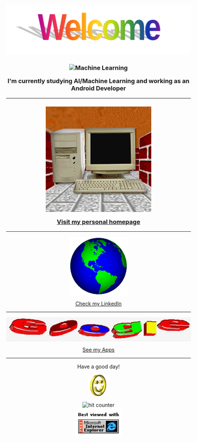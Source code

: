 <div align="center">
  <img src="https://raw.githubusercontent.com/paulolima18/paulolima18/main/assets/default.png" alt="Welcome" align="center">
</div>

<h3 align="center">
  <img src="https://raw.githubusercontent.com/paulolima18/paulolima18/main/assets/machine_learning.gif" alt="Machine Learning" align="center">
  <br>
  <p>I'm currently studying AI/Machine Learning and working as an Android Developer</p>
</h3>

<hr>

<h3 align="center">
  <a href="https://paulolima.xyz">
    <img src="https://raw.githubusercontent.com/paulolima18/paulolima18/main/assets/windows_95.gif" alt="Visit homepage" align="center">
    <br>
    <p>Visit my personal homepage</p>
  </a>
</h3>

<hr>

<div align="center">
  <a href="https://www.linkedin.com/in/lima-paulo/">
    <img src="https://raw.githubusercontent.com/paulolima18/paulolima18/main/assets/globe.gif" alt="LinkedIn" align="center">
    <p>Check my LinkedIn</p>
  </a>
</div>

<hr>

<div align="center">
  <a href="https://play.google.com/store/apps/dev?id=4878945718056682154">
    <img src="https://raw.githubusercontent.com/paulolima18/paulolima18/main/assets/google.jpg" alt="Playstore" align="center">
    <p>See my Apps</p>
  </a>
</div>

<hr>

<div align="center">
  <p>Have a good day!</p>
  <div>
    <img src="https://raw.githubusercontent.com/paulolima18/paulolima18/main/assets/smile.gif" alt="Smiley" align="center">
  </div>
</div>

<div align="center">
  <p></p>
  <img src="https://profile-counter.glitch.me/paulolima18/count.svg" alt="hit counter" align="center">
</div>

<div align="center">
  <img src="https://raw.githubusercontent.com/paulolima18/paulolima18/main/assets/ie.jpg" alt="Best viewed with Microsoft Internet Explorer" align="center" width="128">
</div>
